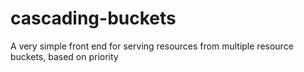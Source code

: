 # cascading-buckets
A very simple front end for serving resources from multiple resource buckets, based on priority

